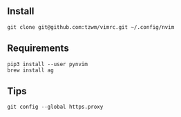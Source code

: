 ## Install

```
git clone git@github.com:tzwm/vimrc.git ~/.config/nvim
```

## Requirements

```
pip3 install --user pynvim
brew install ag
```

## Tips

```
git config --global https.proxy
```
